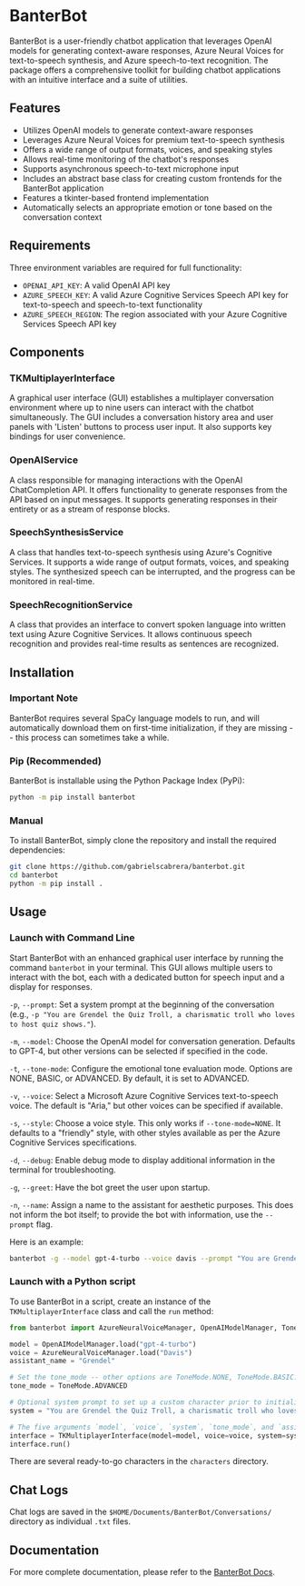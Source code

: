 # BanterBot

BanterBot is a user-friendly chatbot application that leverages OpenAI models for generating context-aware responses, Azure Neural Voices for text-to-speech synthesis, and Azure speech-to-text recognition. The package offers a comprehensive toolkit for building chatbot applications with an intuitive interface and a suite of utilities.

## Features

* Utilizes OpenAI models to generate context-aware responses
* Leverages Azure Neural Voices for premium text-to-speech synthesis
* Offers a wide range of output formats, voices, and speaking styles
* Allows real-time monitoring of the chatbot's responses
* Supports asynchronous speech-to-text microphone input
* Includes an abstract base class for creating custom frontends for the BanterBot application
* Features a tkinter-based frontend implementation
* Automatically selects an appropriate emotion or tone based on the conversation context

## Requirements

Three environment variables are required for full functionality:

* `OPENAI_API_KEY`: A valid OpenAI API key
* `AZURE_SPEECH_KEY`: A valid Azure Cognitive Services Speech API key for text-to-speech and speech-to-text functionality
* `AZURE_SPEECH_REGION`: The region associated with your Azure Cognitive Services Speech API key

## Components

### TKMultiplayerInterface

A graphical user interface (GUI) establishes a multiplayer conversation environment where up to nine users can interact with the chatbot simultaneously. The GUI includes a conversation history area and user panels with 'Listen' buttons to process user input. It also supports key bindings for user convenience.

### OpenAIService

A class responsible for managing interactions with the OpenAI ChatCompletion API. It offers functionality to generate responses from the API based on input messages. It supports generating responses in their entirety or as a stream of response blocks.

### SpeechSynthesisService

A class that handles text-to-speech synthesis using Azure's Cognitive Services. It supports a wide range of output formats, voices, and speaking styles. The synthesized speech can be interrupted, and the progress can be monitored in real-time.

### SpeechRecognitionService
A class that provides an interface to convert spoken language into written text using Azure Cognitive Services. It allows continuous speech recognition and provides real-time results as sentences are recognized.

## Installation

### Important Note

BanterBot requires several SpaCy language models to run, and will automatically download them on first-time initialization, if they are missing -- this process can sometimes take a while.

### Pip (Recommended)

BanterBot is installable using the Python Package Index (PyPi):

```bash
python -m pip install banterbot
```

### Manual

To install BanterBot, simply clone the repository and install the required dependencies:

```bash
git clone https://github.com/gabrielscabrera/banterbot.git
cd banterbot
python -m pip install .
```

## Usage

### Launch with Command Line

Start BanterBot with an enhanced graphical user interface by running the command `banterbot` in your terminal. This GUI allows multiple users to interact with the bot, each with a dedicated button for speech input and a display for responses.

`-p`, `--prompt`: Set a system prompt at the beginning of the conversation (e.g., `-p "You are Grendel the Quiz Troll, a charismatic troll who loves to host quiz shows."`).

`-m`, `--model`: Choose the OpenAI model for conversation generation. Defaults to GPT-4, but other versions can be selected if specified in the code.

`-t`, `--tone-mode`: Configure the emotional tone evaluation mode. Options are NONE, BASIC, or ADVANCED. By default, it is set to ADVANCED.

`-v`, `--voice`: Select a Microsoft Azure Cognitive Services text-to-speech voice. The default is "Aria," but other voices can be specified if available.

`-s`, `--style`: Choose a voice style. This only works if `--tone-mode=NONE`. It defaults to a "friendly" style, with other styles available as per the Azure Cognitive Services specifications.

`-d`, `--debug`: Enable debug mode to display additional information in the terminal for troubleshooting.

`-g`, `--greet`: Have the bot greet the user upon startup.

`-n`, `--name`: Assign a name to the assistant for aesthetic purposes. This does not inform the bot itself; to provide the bot with information, use the `--prompt` flag.

Here is an example:

```bash
banterbot -g --model gpt-4-turbo --voice davis --prompt "You are Grendel the Quiz Troll, a charismatic troll who loves to host quiz shows." --tone-mode ADVANCED --name Grendel
```

### Launch with a Python script

To use BanterBot in a script, create an instance of the `TKMultiplayerInterface` class and call the `run` method:

```python
from banterbot import AzureNeuralVoiceManager, OpenAIModelManager, ToneMode, TKMultiplayerInterface

model = OpenAIModelManager.load("gpt-4-turbo")
voice = AzureNeuralVoiceManager.load("Davis")
assistant_name = "Grendel"

# Set the tone_mode -- other options are ToneMode.NONE, ToneMode.BASIC.
tone_mode = ToneMode.ADVANCED

# Optional system prompt to set up a custom character prior to initializing BanterBot.
system = "You are Grendel the Quiz Troll, a charismatic troll who loves to host quiz shows."

# The five arguments `model`, `voice`, `system`, `tone_mode`, and `assistant_name` are optional.
interface = TKMultiplayerInterface(model=model, voice=voice, system=system, tone_mode=tone_mode, assistant_name=assistant_name)
interface.run()
```

There are several ready-to-go characters in the `characters` directory.

## Chat Logs

Chat logs are saved in the `$HOME/Documents/BanterBot/Conversations/` directory as individual `.txt` files.

## Documentation

For more complete documentation, please refer to the [BanterBot Docs](https://gabrielscabrera.github.io/BanterBot/).
